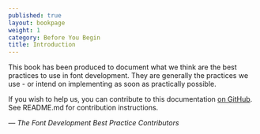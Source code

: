 ```yaml
---
published: true
layout: bookpage
weight: 1
category: Before You Begin
title: Introduction
---
```



This book has been produced to document what we think are the best practices to use in font 
development. They are generally the practices we use - or intend on implementing as soon as practically possible.

If you wish to help us, you can contribute to this documentation [on GitHub]. 
See README.md for contribution instructions.

*&mdash; The Font Development Best Practice Contributors*

[on GitHub]: {{site.repourl}}
